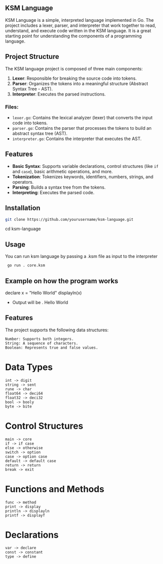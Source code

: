 ## KSM Language

KSM Language is a simple, interpreted language implemented in Go. The project includes a lexer, parser, and interpreter that work together to read, understand, and execute code written in the KSM language. It is a great starting point for understanding the components of a programming language.

## Project Structure

The KSM language project is composed of three main components:

1. **Lexer**: Responsible for breaking the source code into tokens.
2. **Parser**: Organizes the tokens into a meaningful structure (Abstract Syntax Tree - AST).
3. **Interpreter**: Executes the parsed instructions.

### Files:

- `lexer.go`: Contains the lexical analyzer (lexer) that converts the input code into tokens.
- `parser.go`: Contains the parser that processes the tokens to build an abstract syntax tree (AST).
- `interpreter.go`: Contains the interpreter that executes the AST.

## Features

- **Basic Syntax**: Supports variable declarations, control structures (like `if` and `case`), basic arithmetic operations, and more.
- **Tokenization**: Tokenizes keywords, identifiers, numbers, strings, and operators.
- **Parsing**: Builds a syntax tree from the tokens.
- **Interpreting**: Executes the parsed code.

## Installation
```bash
git clone https://github.com/yourusername/ksm-language.git
```
cd ksm-language

## Usage
You can run ksm language by passing a .ksm file as input to the interpreter
```bash
 go run . core.ksm
 ```

## Example on how the program works
declare x = "Hello World"
displayln(x)

* Output will be
. Hello World

## Features

The project supports the following data structures:

    Number: Supports both integers.
    String: A sequence of characters.
    Boolean: Represents true and false values.

# Data Types

    int -> digit
    string -> sent
    rune -> char
    float64 -> deci64
    float32 -> deci32
    bool -> booly
    byte -> bite

# Control Structures

    main -> core
    if -> if case
    else -> otherwise
    switch -> option
    case -> option case
    default -> default case
    return -> return
    break -> exit

# Functions and Methods

    func -> method
    print -> display
    println -> displayln
    printf -> displayf

# Declarations

    var -> declare
    const -> constant
    type -> define





